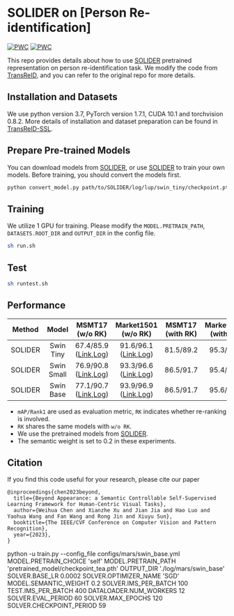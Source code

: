 # SOLIDER on [Person Re-identification]

[![PWC](https://img.shields.io/endpoint.svg?url=https://paperswithcode.com/badge/beyond-appearance-a-semantic-controllable/person-re-identification-on-msmt17)](https://paperswithcode.com/sota/person-re-identification-on-msmt17?p=beyond-appearance-a-semantic-controllable)
[![PWC](https://img.shields.io/endpoint.svg?url=https://paperswithcode.com/badge/beyond-appearance-a-semantic-controllable/person-re-identification-on-market-1501)](https://paperswithcode.com/sota/person-re-identification-on-market-1501?p=beyond-appearance-a-semantic-controllable)

This repo provides details about how to use [SOLIDER](https://github.com/tinyvision/SOLIDER) pretrained representation on person re-identification task.
We modify the code from [TransReID](https://github.com/damo-cv/TransReID), and you can refer to the original repo for more details.

## Installation and Datasets

We use python version 3.7, PyTorch version 1.7.1, CUDA 10.1 and torchvision 0.8.2. More details of installation and dataset preparation can be found in [TransReID-SSL](https://github.com/damo-cv/TransReID-SSL).

## Prepare Pre-trained Models 
You can download models from [SOLIDER](https://github.com/tinyvision/SOLIDER), or use [SOLIDER](https://github.com/tinyvision/SOLIDER) to train your own models.
Before training, you should convert the models first.

```bash
python convert_model.py path/to/SOLIDER/log/lup/swin_tiny/checkpoint.pth path/to/SOLIDER/log/lup/swin_tiny/checkpoint_tea.pth
```

## Training

We utilize 1 GPU for training. Please modify the `MODEL.PRETRAIN_PATH`, `DATASETS.ROOT_DIR` and `OUTPUT_DIR` in the config file.

```bash
sh run.sh
```

## Test

```bash
sh runtest.sh
```

## Performance

| Method | Model | MSMT17<br>(w/o RK) | Market1501<br>(w/o RK) | MSMT17<br>(with RK) | Market1501<br>(with RK) |
| ------ | :---: | :---: | :---: | :---: | :---: |
| SOLIDER | Swin Tiny | 67.4/85.9<br>([Link](https://drive.google.com/file/d/10YLhMbwvmxZl3gTVo2BN_828SKZHdCjr/view?usp=share_link),[Log](https://drive.google.com/file/d/1qpc7kbPn9JpV6qu2HO1-WrL75gGLtz6_/view?usp=share_link)) | 91.6/96.1<br>([Link](https://drive.google.com/file/d/1YrE_r9Fk5uR0uFFQboBv203vxlOpFXU8/view?usp=share_link),[Log](https://drive.google.com/file/d/1EGdR1_tj0b8UG1FEmGbcBqhw-wXKTdg0/view?usp=share_link)) | 81.5/89.2 | 95.3/96.6 |
| SOLIDER | Swin Small | 76.9/90.8<br>([Link](https://drive.google.com/file/d/1C-aIZdFyjFsZX4W4feG-Ex39RU2Qvu3b/view?usp=share_link),[Log](https://drive.google.com/file/d/1Oqzk3iZQOXTyPLJgGlnqDan1buLRx-bH/view?usp=share_link)) | 93.3/96.6<br>([Link](https://drive.google.com/file/d/14uOCf5yZq0Rt5rRSJI9I7_d5kt2EOyHO/view?usp=share_link),[Log](https://drive.google.com/file/d/1lH2-ozb5ju9TTeXIyDqeEW4U450zbgrc/view?usp=share_link)) | 86.5/91.7 | 95.4/96.4 |
| SOLIDER | Swin Base | 77.1/90.7<br>([Link](https://drive.google.com/file/d/1Y-RFAYdT56vnMjwxH1Ym3DVhZzZuMQZs/view?usp=share_link),[Log](https://drive.google.com/file/d/1DIxAeDJqFrZ4dIEe4VQrhCJNaS3NAk3O/view?usp=share_link)) | 93.9/96.9<br>([Link](https://drive.google.com/file/d/1pZ1unW2IwSsqSN2KYHcgBhgjQztQW_fe/view?usp=share_link),[Log](https://drive.google.com/file/d/1DH0K4Ks9LXJEFVcm5PfIUUZ3A3vpFfLZ/view?usp=share_link)) | 86.5/91.7 | 95.6/96.7 |

- `mAP/Rank1` are used as evaluation metric, `RK` indicates whether re-ranking is involved.
- `RK` shares the same models with `w/o RK`.
- We use the pretrained models from [SOLIDER](https://github.com/tinyvision/SOLIDER).
- The semantic weight is set to 0.2 in these experiments.

## Citation

If you find this code useful for your research, please cite our paper

```
@inproceedings{chen2023beyond,
  title={Beyond Appearance: a Semantic Controllable Self-Supervised Learning Framework for Human-Centric Visual Tasks},
  author={Weihua Chen and Xianzhe Xu and Jian Jia and Hao Luo and Yaohua Wang and Fan Wang and Rong Jin and Xiuyu Sun},
  booktitle={The IEEE/CVF Conference on Computer Vision and Pattern Recognition},
  year={2023},
}
```


python -u train.py --config_file configs/mars/swin_base.yml MODEL.PRETRAIN_CHOICE 'self' MODEL.PRETRAIN_PATH 'pretrained_model/checkpoint_tea.pth' OUTPUT_DIR './log/mars/swin_base' SOLVER.BASE_LR 0.0002 SOLVER.OPTIMIZER_NAME 'SGD' MODEL.SEMANTIC_WEIGHT 0.2 SOLVER.IMS_PER_BATCH 100 TEST.IMS_PER_BATCH 400 DATALOADER.NUM_WORKERS 12 SOLVER.EVAL_PERIOD 60 SOLVER.MAX_EPOCHS 120 SOLVER.CHECKPOINT_PERIOD 59

